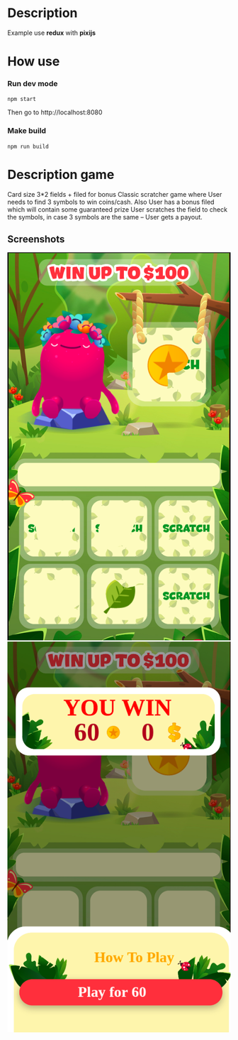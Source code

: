 # Description

Example use **redux** with **pixijs**

# How use

### Run dev mode
```
npm start
```
Then go to http://localhost:8080

### Make build
```
npm run build
```

# Description game

Card size 3*2 fields + filed for bonus
Classic scratcher game where User needs to find 3 symbols to win coins/cash.
Also User has a bonus filed which will contain some guaranteed prize
 User scratches the field to check the symbols, in case 3 symbols are the same – User gets a payout.

## Screenshots

![Alt text](screenshots/screen_1.png)
![Alt text](screenshots/screen_2.png)
